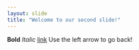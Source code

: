 ```yaml
---
layout: slide
title: "Welcome to our second slide!"
---
```

**Bold** *Italic* [link](youtube.com)
Use the left arrow to go back!